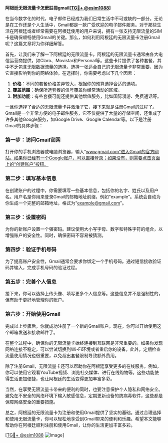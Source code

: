**阿根廷无限流量卡怎麽註冊gmail[[TG💪+ @esim1088](https://t.me/s/esim1088)]**

在当今数字化的时代，电子邮件已经成为我们日常生活中不可或缺的一部分。无论是在工作还是个人生活中，Gmail都是一款广受欢迎的电子邮件服务。对于那些生活在阿根廷或者经常需要在阿根廷使用的用户来说，拥有一张支持无限流量的SIM卡是确保顺畅使用Gmail的关键。那么，如何利用阿根廷的无限流量卡注册Gmail呢？这篇文章将为你详细解答。

首先，让我们来了解一下阿根廷的无限流量卡。阿根廷的无限流量卡通常由各大电信运营商提供，如Claro、Movistar和Personal等。这些卡片提供了各种套餐，其中不乏包含无限数据流量的选择。选择一张适合自己的无限流量卡非常重要，因为它直接影响到你的网络体验。在选择时，你需要考虑以下几个因素：

1. **价格**：不同的套餐价格差异较大，根据你的预算选择合适的选项。
2. **覆盖范围**：确保所选套餐的信号覆盖你经常活动的区域。
3. **附加功能**：有些套餐可能还提供其他增值服务，比如国际漫游、免费通话等。

一旦你选择了合适的无限流量卡并激活了它，接下来就是注册Gmail的过程了。Gmail是一个非常方便的电子邮件服务，它不仅提供了大量的存储空间，还集成了许多其他Google服务，如Google Drive、Google Calendar等。以下是注册Gmail的具体步骤：

### 第一步：访问Gmail官网

打开你的手机浏览器或电脑浏览器，输入“www.gmail.com”进入Gmail的官方网站。如果你已经有一个Google账户，可以直接登录；如果没有，则需要点击页面上的“创建账户”按钮。

### 第二步：填写基本信息

在创建账户的过程中，你需要填写一些基本信息，包括你的名字、姓氏以及用户名。用户名是你用来登录Gmail的邮箱地址前缀，例如“example”。系统会自动为你生成一个完整的邮箱地址，格式为“example@gmail.com”。

### 第三步：设置密码

为你的新账户设置一个强密码。建议使用大小写字母、数字和特殊字符的组合，以增强账户的安全性。同时，确保密码不容易被猜测。

### 第四步：验证手机号码

为了提高账户安全性，Gmail通常会要求你绑定一个手机号码。通过短信接收验证码并输入，完成手机号码的验证过程。

### 第五步：完善个人信息

接下来，你可以选择上传头像、填写更多个人信息等。这些信息并不是强制性的，但有助于更好地管理你的账户。

### 第六步：开始使用Gmail

完成以上步骤后，你就成功注册了一个新的Gmail账户。现在，你可以开始使用这个邮箱发送和接收邮件了。

在整个过程中，确保你的无限流量卡始终连接到互联网是非常重要的。如果你发现网络连接不稳定，可以尝试切换到Wi-Fi环境或者重启你的设备。此外，定期检查流量使用情况也很重要，以免超出套餐限制导致额外费用。

除了注册Gmail，无限流量卡还可以帮助你在阿根廷享受更多的在线服务。例如，你可以使用它观看YouTube视频、浏览社交媒体、进行在线购物等。这些功能使得生活更加便捷，也让阿根廷的生活变得更加丰富多彩。

当然，在享受无限流量卡带来的便利的同时，也要注意保护个人隐私和网络安全。避免在不安全的网络环境下输入敏感信息，定期更新设备的防病毒软件，这些都是保障网络安全的重要措施。

总之，阿根廷的无限流量卡为注册和使用Gmail提供了坚实的基础。通过合理选择和使用无限流量卡，你可以轻松地享受到Gmail带来的便利和乐趣。希望本文能够帮助你在阿根廷顺利注册和使用Gmail，让你的生活更加丰富多彩。

[[TG💪+ @esim1088](https://t.me/s/esim1088) ![Image](https://i.postimg.cc/4NQfJmqS/Snipaste-2025-05-13-00-14-12.png)]
